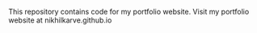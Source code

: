 This repository contains code for my portfolio website.
Visit my portfolio website at nikhilkarve.github.io
